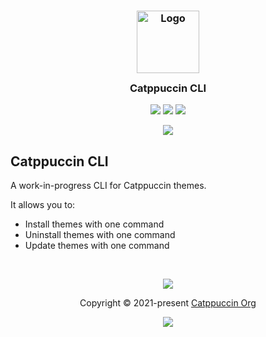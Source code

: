 <h3 align="center">
	<img src="https://raw.githubusercontent.com/catppuccin/catppuccin/main/assets/logos/exports/1544x1544_circle.png" width="100" alt="Logo"/><br/>
	<img src="https://raw.githubusercontent.com/catppuccin/catppuccin/main/assets/misc/transparent.png" height="30" width="0px"/>
	Catppuccin CLI
	<img src="https://raw.githubusercontent.com/catppuccin/catppuccin/main/assets/misc/transparent.png" height="30" width="0px"/>
</h3>

<p align="center">
	<a href="https://github.com/catppuccin/cli/stargazers"><img src="https://img.shields.io/github/stars/catppuccin/cli?colorA=363a4f&colorB=b7bdf8&style=for-the-badge"></a>
	<a href="https://github.com/catppuccin/cli/issues"><img src="https://img.shields.io/github/issues/catppuccin/cli?colorA=363a4f&colorB=f5a97f&style=for-the-badge"></a>
	<a href="https://github.com/catppuccin/cli/contributors"><img src="https://img.shields.io/github/contributors/catppuccin/cli?colorA=363a4f&colorB=a6da95&style=for-the-badge"></a>
</p>

<p align="center">
	<img src="https://raw.githubusercontent.com/catppuccin/catppuccin/main/assets/misc/sample.png"/>
</p>

## Catppuccin CLI
A work-in-progress CLI for Catppuccin themes.

It allows you to:
- Install themes with one command
- Uninstall themes with one command
- Update themes with one command

&nbsp;

<p align="center">
	<img src="https://raw.githubusercontent.com/catppuccin/catppuccin/main/assets/footers/gray0_ctp_on_line.svg?sanitize=true" />
</p>

<p align="center">
	Copyright &copy; 2021-present <a href="https://github.com/catppuccin" target="_blank">Catppuccin Org</a>
</p>

<p align="center">
	<a href="https://github.com/catppuccin/catppuccin/blob/main/LICENSE"><img src="https://img.shields.io/static/v1.svg?style=for-the-badge&label=License&message=MIT&logoColor=d9e0ee&colorA=363a4f&colorB=b7bdf8"/></a>
</p>
